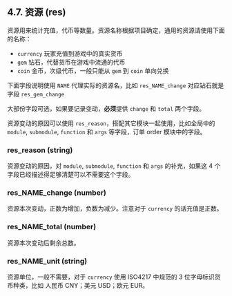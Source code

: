 ## 4.7. 资源 (res)

资源用来统计充值，代币等数量。资源名称根据项目确定，通用的资源请使用下面的名称：

- `currency` 玩家充值到游戏中的真实货币
- `gem` 钻石，代替货币在游戏中流通的代币
- `coin` 金币，次级代币，一般只能从 `gem` 到 `coin` 单向兑换

下面字段说明使用 `NAME` 代理实际的资源名，比如 `res_NAME_change` 对应钻石就是字段 `res_gem_change`

大部份字段可选，如果要记录变动，**必须**提供 `change` 和 `total` 两个字段。

资源变动的原因可以使用 `res_reason`，搭配其它模块一起使用，比如全局中的 `module`, `submodule`, `function` 和 `args` 等字段，订单 order 模块中的字段。

### res\_reason (string)

资源变动的原因，对 `module`, `submodule`, `function` 和 `args` 的补充，如果这 4 个字段已经描述得足够清楚可以不需要这个字段。

### res\_NAME\_change (number)

资源本次变动，正数为增加，负数为减少。注意对于 `currency` 的话充值是正数。

### res\_NAME\_total (number)

资源本次变动后剩余总数。

### res\_NAME\_unit (string)

资源单位，一般不需要，对于 `currency` 使用 ISO4217 中规范的 3 位字母标识货币种类，比如 人民币 CNY；美元 USD；欧元 EUR。
